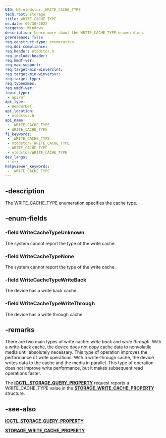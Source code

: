 ```yaml
---
UID: NE:ntddstor._WRITE_CACHE_TYPE
tech.root: storage
title: WRITE_CACHE_TYPE
ms.date: 09/30/2022
targetos: Windows
description: Learn more about the WRITE_CACHE_TYPE enumeration.
prerelease: false
req.construct-type: enumeration
req.ddi-compliance: 
req.header: ntddstor.h
req.include-header: 
req.kmdf-ver: 
req.max-support: 
req.target-min-winverclnt: 
req.target-min-winversvr: 
req.target-type: 
req.typenames: 
req.umdf-ver: 
topic_type:
 - apiref
api_type:
 - HeaderDef
api_location:
 - ntddstor.h
api_name:
 - _WRITE_CACHE_TYPE
 - WRITE_CACHE_TYPE
f1_keywords:
 - _WRITE_CACHE_TYPE
 - ntddstor/_WRITE_CACHE_TYPE
 - WRITE_CACHE_TYPE
 - ntddstor/WRITE_CACHE_TYPE
dev_langs:
 - c++
helpviewer_keywords:
 - _WRITE_CACHE_TYPE
---
```


## -description

The WRITE\_CACHE\_TYPE enumeration specifies the cache type.

## -enum-fields

### -field WriteCacheTypeUnknown

The system cannot report the type of the write cache.

### -field WriteCacheTypeNone

The system cannot report the type of the write cache.

### -field WriteCacheTypeWriteBack

The device has a write back cache.

### -field WriteCacheTypeWriteThrough

The device has a write through cache.

## -remarks

There are two main types of write cache: *write back* and *write through*. With a write-back cache, the device does not copy cache data to nonvolatile media until absolutely necessary. This type of operation improves the performance of write operations. With a write-through cache, the device writes data to the cache and the media in parallel. This type of operation does not improve write performance, but it makes subsequent read operations faster.

The [**IOCTL\_STORAGE\_QUERY\_PROPERTY**](ni-ntddstor-ioctl_storage_query_property.md) request reports a WRITE\_CACHE\_TYPE value in the [**STORAGE\_WRITE\_CACHE\_PROPERTY**](ns-ntddstor-_storage_write_cache_property.md) structure.

## -see-also

[**IOCTL\_STORAGE\_QUERY\_PROPERTY**](ni-ntddstor-ioctl_storage_query_property.md)

[**STORAGE\_WRITE\_CACHE\_PROPERTY**](ns-ntddstor-_storage_write_cache_property.md)
